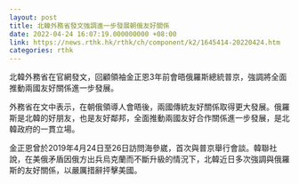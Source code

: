 ```yaml
---
layout: post
title: 北韓外務省發文強調進一步發展朝俄友好關係
date: 2022-04-24 16:07:19.000000000 +08:00
link: https://news.rthk.hk/rthk/ch/component/k2/1645414-20220424.htm
categories: rthk
---
```


北韓外務省在官網發文，回顧領袖金正恩3年前會晤俄羅斯總統普京，強調將全面推動兩國友好關係進一步發展。

外務省在文中表示，在朝俄領導人會晤後，兩國傳統友好關係取得更大發展。俄羅斯是北韓的好朋友，也是友好鄰邦，全面推動兩國友好合作關係進一步發展，是北韓政府的一貫立場。

金正恩曾於2019年4月24日至26日訪問海參崴，首次與普京舉行會談。韓聯社說，在美俄矛盾因俄方出兵烏克蘭而不斷升級的情況下，北韓近日多次強調與俄羅斯的友好關係，以嚴厲措辭抨擊美國。
